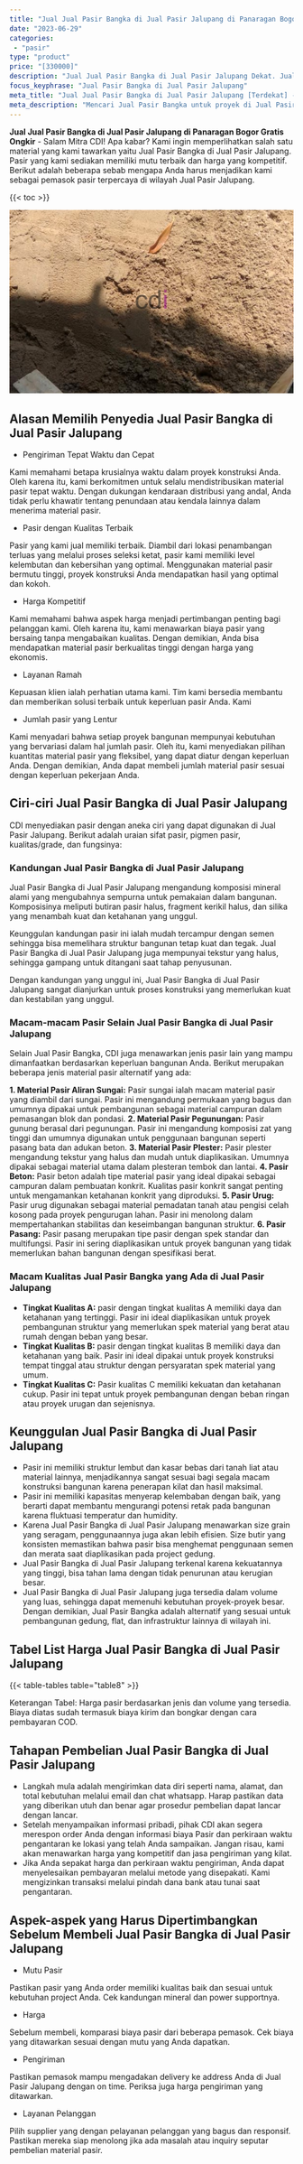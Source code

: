 ```yaml
---
title: "Jual Jual Pasir Bangka di Jual Pasir Jalupang di Panaragan Bogor Gratis Ongkir"
date: "2023-06-29"
categories:
 - "pasir"
type: "product"
price: "[330000]"
description: "Jual Jual Pasir Bangka di Jual Pasir Jalupang Dekat. Jual Pasir Bangka ini sering dipakai dalam proyek konstruksi sebagai material adukan yang terpilih dan bersih. Kontak kami untuk mendapatkan informasi lebih lanjut."
focus_keyphrase: "Jual Pasir Bangka di Jual Pasir Jalupang"
meta_title: "Jual Jual Pasir Bangka di Jual Pasir Jalupang [Terdekat] - CDI"
meta_description: "Mencari Jual Pasir Bangka untuk proyek di Jual Pasir Jalupang? Kami memiliki Jual Pasir Bangka berkualitas untuk material adukan. Dapatkan penawaran terbaik sekarang."
---
```


**Jual Jual Pasir Bangka di Jual Pasir Jalupang di Panaragan Bogor Gratis Ongkir** - Salam Mitra CDI! Apa kabar? Kami ingin memperlihatkan salah satu material yang kami tawarkan yaitu Jual Pasir Bangka di Jual Pasir Jalupang. Pasir yang kami sediakan memiliki mutu terbaik dan harga yang kompetitif. Berikut adalah beberapa sebab mengapa Anda harus menjadikan kami sebagai pemasok pasir terpercaya di wilayah Jual Pasir Jalupang.

{{< toc >}}

![Jual Jual Pasir Bangka di Jual Pasir Jalupang di Panaragan Bogor Gratis Ongkir](/images/pasir/pasir-bangunan-12.jpg)

## Alasan Memilih Penyedia Jual Pasir Bangka di Jual Pasir Jalupang

*   Pengiriman Tepat Waktu dan Cepat

Kami memahami betapa krusialnya waktu dalam proyek konstruksi Anda. Oleh karena itu, kami berkomitmen untuk selalu mendistribusikan material pasir tepat waktu. Dengan dukungan kendaraan distribusi yang andal, Anda tidak perlu khawatir tentang penundaan atau kendala lainnya dalam menerima material pasir.
*   Pasir dengan Kualitas Terbaik

Pasir yang kami jual memiliki terbaik. Diambil dari lokasi penambangan terluas yang melalui proses seleksi ketat, pasir kami memiliki level kelembutan dan kebersihan yang optimal. Menggunakan material pasir bermutu tinggi, proyek konstruksi Anda mendapatkan hasil yang optimal dan kokoh.
*   Harga Kompetitif

Kami memahami bahwa aspek harga menjadi pertimbangan penting bagi pelanggan kami. Oleh karena itu, kami menawarkan biaya pasir yang bersaing tanpa mengabaikan kualitas. Dengan demikian, Anda bisa mendapatkan material pasir berkualitas tinggi dengan harga yang ekonomis.
*   Layanan Ramah

Kepuasan klien ialah perhatian utama kami. Tim kami bersedia membantu dan memberikan solusi terbaik untuk keperluan pasir Anda. Kami

*   Jumlah pasir yang Lentur

Kami menyadari bahwa setiap proyek bangunan mempunyai kebutuhan yang bervariasi dalam hal jumlah pasir. Oleh itu, kami menyediakan pilihan kuantitas material pasir yang fleksibel, yang dapat diatur dengan keperluan Anda. Dengan demikian, Anda dapat membeli jumlah material pasir sesuai dengan keperluan pekerjaan Anda.

## Ciri-ciri Jual Pasir Bangka di Jual Pasir Jalupang

CDI menyediakan pasir dengan aneka ciri yang dapat digunakan di Jual Pasir Jalupang. Berikut adalah uraian sifat pasir, pigmen pasir, kualitas/grade, dan fungsinya:

### Kandungan Jual Pasir Bangka di Jual Pasir Jalupang

Jual Pasir Bangka di Jual Pasir Jalupang mengandung komposisi mineral alami yang mengubahnya sempurna untuk pemakaian dalam bangunan. Komposisinya meliputi butiran pasir halus, fragment kerikil halus, dan silika yang menambah kuat dan ketahanan yang unggul.

Keunggulan kandungan pasir ini ialah mudah tercampur dengan semen sehingga bisa memelihara struktur bangunan tetap kuat dan tegak. Jual Pasir Bangka di Jual Pasir Jalupang juga mempunyai tekstur yang halus, sehingga gampang untuk ditangani saat tahap penyusunan.

Dengan kandungan yang unggul ini, Jual Pasir Bangka di Jual Pasir Jalupang sangat dianjurkan untuk proses konstruksi yang memerlukan kuat dan kestabilan yang unggul.

### Macam-macam Pasir Selain Jual Pasir Bangka di Jual Pasir Jalupang

Selain Jual Pasir Bangka, CDI juga menawarkan jenis pasir lain yang mampu dimanfaatkan berdasarkan keperluan bangunan Anda. Berikut merupakan beberapa jenis material pasir alternatif yang ada:

**1\. Material Pasir Aliran Sungai:** Pasir sungai ialah macam material pasir yang diambil dari sungai. Pasir ini mengandung permukaan yang bagus dan umumnya dipakai untuk pembangunan sebagai material campuran dalam pemasangan blok dan pondasi.
**2\. Material Pasir Pegunungan:** Pasir gunung berasal dari pegunungan. Pasir ini mengandung komposisi zat yang tinggi dan umumnya digunakan untuk penggunaan bangunan seperti pasang bata dan adukan beton.
**3\. Material Pasir Plester:** Pasir plester mengandung tekstur yang halus dan mudah untuk diaplikasikan. Umumnya dipakai sebagai material utama dalam plesteran tembok dan lantai.
**4\. Pasir Beton:** Pasir beton adalah tipe material pasir yang ideal dipakai sebagai campuran dalam pembuatan konkrit. Kualitas pasir konkrit sangat penting untuk mengamankan ketahanan konkrit yang diproduksi.
**5\. Pasir Urug:** Pasir urug digunakan sebagai material pemadatan tanah atau pengisi celah kosong pada proyek pengurugan lahan. Pasir ini menolong dalam mempertahankan stabilitas dan keseimbangan bangunan struktur.
**6\. Pasir Pasang:** Pasir pasang merupakan tipe pasir dengan spek standar dan multifungsi. Pasir ini sering diaplikasikan untuk proyek bangunan yang tidak memerlukan bahan bangunan dengan spesifikasi berat.

### Macam Kualitas Jual Pasir Bangka yang Ada di Jual Pasir Jalupang

*   **Tingkat Kualitas A:** pasir dengan tingkat kualitas A memiliki daya dan ketahanan yang tertinggi. Pasir ini ideal diaplikasikan untuk proyek pembangunan struktur yang memerlukan spek material yang berat atau rumah dengan beban yang besar.
*   **Tingkat Kualitas B:** pasir dengan tingkat kualitas B memiliki daya dan ketahanan yang baik. Pasir ini ideal dipakai untuk proyek konstruksi tempat tinggal atau struktur dengan persyaratan spek material yang umum.
*   **Tingkat Kualitas C:** Pasir kualitas C memiliki kekuatan dan ketahanan cukup. Pasir ini tepat untuk proyek pembangunan dengan beban ringan atau proyek urugan dan sejenisnya.

## Keunggulan Jual Pasir Bangka di Jual Pasir Jalupang

*   Pasir ini memiliki struktur lembut dan kasar bebas dari tanah liat atau material lainnya, menjadikannya sangat sesuai bagi segala macam konstruksi bangunan karena penerapan kilat dan hasil maksimal.
*   Pasir ini memiliki kapasitas menyerap kelembaban dengan baik, yang berarti dapat membantu mengurangi potensi retak pada bangunan karena fluktuasi temperatur dan humidity.
*   Karena Jual Pasir Bangka di Jual Pasir Jalupang menawarkan size grain yang seragam, penggunaannya juga akan lebih efisien. Size butir yang konsisten memastikan bahwa pasir bisa menghemat penggunaan semen dan merata saat diaplikasikan pada project gedung.
*   Jual Pasir Bangka di Jual Pasir Jalupang terkenal karena kekuatannya yang tinggi, bisa tahan lama dengan tidak penurunan atau kerugian besar.
*   Jual Pasir Bangka di Jual Pasir Jalupang juga tersedia dalam volume yang luas, sehingga dapat memenuhi kebutuhan proyek-proyek besar. Dengan demikian, Jual Pasir Bangka adalah alternatif yang sesuai untuk pembangunan gedung, flat, dan infrastruktur lainnya di wilayah ini.

## Tabel List Harga Jual Pasir Bangka di Jual Pasir Jalupang

{{< table-tables table="table8" >}}

Keterangan Tabel: Harga pasir berdasarkan jenis dan volume yang tersedia. Biaya diatas sudah termasuk biaya kirim dan bongkar dengan cara pembayaran COD.

## Tahapan Pembelian Jual Pasir Bangka di Jual Pasir Jalupang

*   Langkah mula adalah mengirimkan data diri seperti nama, alamat, dan total kebutuhan melalui email dan chat whatsapp. Harap pastikan data yang diberikan utuh dan benar agar prosedur pembelian dapat lancar dengan lancar.
*   Setelah menyampaikan informasi pribadi, pihak CDI akan segera merespon order Anda dengan informasi biaya Pasir dan perkiraan waktu pengantaran ke lokasi yang telah Anda sampaikan. Jangan risau, kami akan menawarkan harga yang kompetitif dan jasa pengiriman yang kilat.
*   Jika Anda sepakat harga dan perkiraan waktu pengiriman, Anda dapat menyelesaikan pembayaran melalui metode yang disepakati. Kami mengizinkan transaksi melalui pindah dana bank atau tunai saat pengantaran.

## Aspek-aspek yang Harus Dipertimbangkan Sebelum Membeli Jual Pasir Bangka di Jual Pasir Jalupang

*   Mutu Pasir

Pastikan pasir yang Anda order memiliki kualitas baik dan sesuai untuk kebutuhan project Anda. Cek kandungan mineral dan power supportnya.
*   Harga

Sebelum membeli, komparasi biaya pasir dari beberapa pemasok. Cek biaya yang ditawarkan sesuai dengan mutu yang Anda dapatkan.
*   Pengiriman

Pastikan pemasok mampu mengadakan delivery ke address Anda di Jual Pasir Jalupang dengan on time. Periksa juga harga pengiriman yang ditawarkan.
*   Layanan Pelanggan

Pilih supplier yang dengan pelayanan pelanggan yang bagus dan responsif. Pastikan mereka siap menolong jika ada masalah atau inquiry seputar pembelian material pasir.
